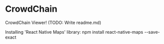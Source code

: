 # CrowdChain
CrowdChain Viewer! (TODO: Write readme.md)


Installing 'React Native Maps' library:
  npm install react-native-maps --save-exact

